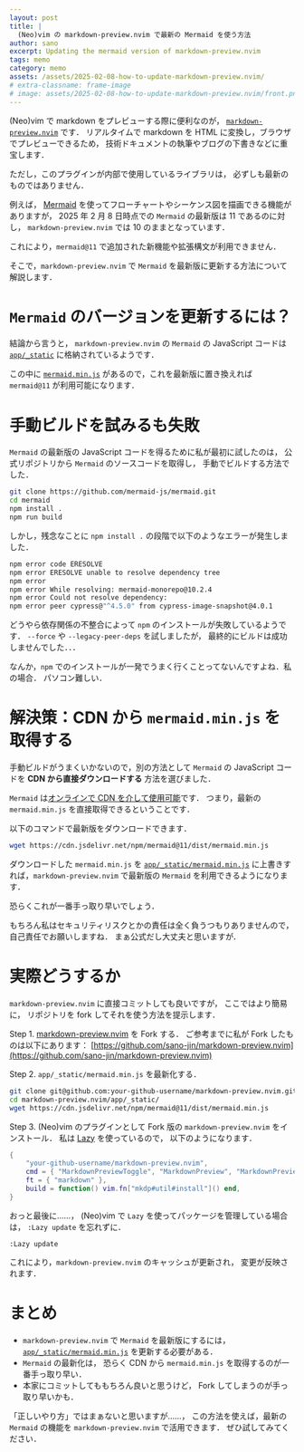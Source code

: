 ```yaml
---
layout: post
title: |
  (Neo)vim の markdown-preview.nvim で最新の Mermaid を使う方法
author: sano
excerpt: Updating the mermaid version of markdown-preview.nvim
tags: memo
category: memo
assets: /assets/2025-02-08-how-to-update-markdown-preview.nvim/
# extra-classname: frame-image
# image: assets/2025-02-08-how-to-update-markdown-preview.nvim/front.png
---
```


(Neo)vim で markdown をプレビューする際に便利なのが，
[`markdown-preview.nvim`](https://github.com/iamcco/markdown-preview.nvim) です．
リアルタイムで markdown を HTML に変換し，ブラウザでプレビューできるため，
技術ドキュメントの執筆やブログの下書きなどに重宝します．

ただし，このプラグインが内部で使用しているライブラリは，
必ずしも最新のものではありません．

例えば，
[Mermaid](https://github.com/mermaid-js/mermaid)
を使ってフローチャートやシーケンス図を描画できる機能がありますが，
2025 年 2 月 8 日時点での `Mermaid` の最新版は 11 であるのに対し，
`markdown-preview.nvim` では 10 のままとなっています．

これにより，`mermaid@11` で追加された新機能や拡張構文が利用できません．

そこで，`markdown-preview.nvim` で `Mermaid` を最新版に更新する方法について解説します．

# `Mermaid` のバージョンを更新するには？

結論から言うと，
`markdown-preview.nvim` の
`Mermaid` の JavaScript コードは
[`app/_static`](https://github.com/iamcco/markdown-preview.nvim/tree/master/app/_static)
に格納されているようです．

この中に
[`mermaid.min.js`](https://github.com/iamcco/markdown-preview.nvim/blob/master/app/_static/mermaid.min.js)
があるので，これを最新版に置き換えれば `mermaid@11` が利用可能になります．

# 手動ビルドを試みるも失敗

`Mermaid` の最新版の JavaScript コードを得るために私が最初に試したのは，
公式リポジトリから `Mermaid` のソースコードを取得し，
手動でビルドする方法でした．

```bash
git clone https://github.com/mermaid-js/mermaid.git
cd mermaid
npm install .
npm run build
```

しかし，残念なことに `npm install .` の段階で以下のようなエラーが発生しました．

```bash
npm error code ERESOLVE
npm error ERESOLVE unable to resolve dependency tree
npm error
npm error While resolving: mermaid-monorepo@10.2.4
npm error Could not resolve dependency:
npm error peer cypress@"^4.5.0" from cypress-image-snapshot@4.0.1
```

どうやら依存関係の不整合によって `npm` のインストールが失敗しているようです．
`--force` や `--legacy-peer-deps` を試しましたが，
最終的にビルドは成功しませんでした．．．

なんか，`npm` でのインストールが一発でうまく行くことってないんですよね．私の場合．
パソコン難しい．

# 解決策：CDN から `mermaid.min.js` を取得する

手動ビルドがうまくいかないので，別の方法として `Mermaid` の JavaScript コードを
**CDN から直接ダウンロードする** 方法を選びました．

`Mermaid` は[オンラインで CDN を介して使用可能](https://mermaid.js.org/config/usage.html)です．
つまり，最新の `mermaid.min.js` を直接取得できるということです．

以下のコマンドで最新版をダウンロードできます．

```bash
wget https://cdn.jsdelivr.net/npm/mermaid@11/dist/mermaid.min.js
```

ダウンロードした `mermaid.min.js` を
[`app/_static/mermaid.min.js`](https://github.com/iamcco/markdown-preview.nvim/tree/master/app/_static/mermaid.min.js)
に上書きすれば，`markdown-preview.nvim` で最新版の `Mermaid` を利用できるようになります．

恐らくこれが一番手っ取り早いでしょう．

もちろん私はセキュリティリスクとかの責任は全く負うつもりありませんので，
自己責任でお願いしますね．
まぁ公式だし大丈夫と思いますが．

# 実際どうするか

`markdown-preview.nvim` に直接コミットしても良いですが，
ここではより簡易に，
リポジトリを fork してそれを使う方法を提示します．

Step 1.
[markdown-preview.nvim](https://github.com/iamcco/markdown-preview.nvim)
を Fork する．
ご参考までに私が Fork したものは以下にあります：
[https://github.com/sano-jin/markdown-preview.nvim](https://github.com/sano-jin/markdown-preview.nvim)

Step 2.
`app/_static/mermaid.min.js` を最新化する．

```bash
git clone git@github.com:your-github-username/markdown-preview.nvim.git
cd markdown-preview.nvim/app/_static/
wget https://cdn.jsdelivr.net/npm/mermaid@11/dist/mermaid.min.js
```

Step 3.
(Neo)vim のプラグインとして Fork 版の `markdown-preview.nvim` をインストール．
私は [Lazy](https://github.com/folke/lazy.nvim) を使っているので，
以下のようになります．

```lua
{
    "your-github-username/markdown-preview.nvim",
    cmd = { "MarkdownPreviewToggle", "MarkdownPreview", "MarkdownPreviewStop" },
    ft = { "markdown" },
    build = function() vim.fn["mkdp#util#install"]() end,
}
```

おっと最後に……，
(Neo)vim で `Lazy` を使ってパッケージを管理している場合は，
`:Lazy update` を忘れずに．

```
:Lazy update
```

これにより，`markdown-preview.nvim` のキャッシュが更新され，
変更が反映されます．

# まとめ

- `markdown-preview.nvim` で `Mermaid` を最新版にするには，
  [`app/_static/mermaid.min.js`](https://github.com/iamcco/markdown-preview.nvim/tree/master/app/_static/mermaid.min.js)
  を更新する必要がある．
- `Mermaid` の最新化は，
  恐らく CDN から `mermaid.min.js` を取得するのが一番手っ取り早い．
- 本家にコミットしてももちろん良いと思うけど，
  Fork してしまうのが手っ取り早いかも．

「正しいやり方」ではまぁないと思いますが……，
この方法を使えば，最新の `Mermaid` の機能を `markdown-preview.nvim` で活用できます．
ぜひ試してみてください．
